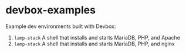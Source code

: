 # devbox-examples

Example dev environments built with Devbox:

1. `lamp-stack` A shell that installs and starts MariaDB, PHP, and Apache
2. `lemp-stack` A shell that installs and starts MariaDB, PHP, and nginx
